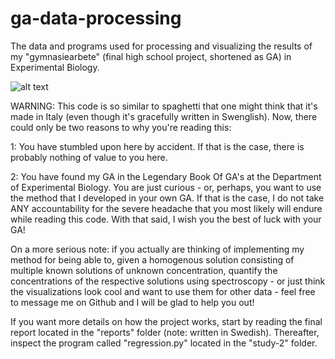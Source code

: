 # ga-data-processing
The data and programs used for processing and visualizing the results of my "gymnasiearbete" (final high school project, shortened as GA) in Experimental Biology.

![alt text](https://github.com/HampSwe/ga-data-processing/blob/main/images/red_spectrum.png "Example 1")

WARNING: This code is so similar to spaghetti that one might think that it's made in Italy (even though it's gracefully written in Swenglish). Now, there could only be two reasons to why you're reading this:

1: You have stumbled upon here by accident. If that is the case, there is probably nothing of value to you here.

2: You have found my GA in the Legendary Book Of GA's at the Department of Experimental Biology. You are just curious - or, perhaps, you want to use the method that I developed in your own GA. If that is the case, I do not take ANY accountability for the severe headache that you most likely will endure while reading this code. With that said, I wish you the best of luck with your GA! 

On a more serious note: if you actually are thinking of implementing my method for being able to, given a homogenous solution consisting of multiple known solutions of unknown concentration, quantify the concentrations of the respective solutions using spectroscopy - or just think the visualizations look cool and want to use them for other data - feel free to message me on Github and I will be glad to help you out!

If you want more details on how the project works, start by reading the final report located in the "reports" folder (note: written in Swedish). Thereafter, inspect the program called "regression.py" located in the "study-2" folder.
